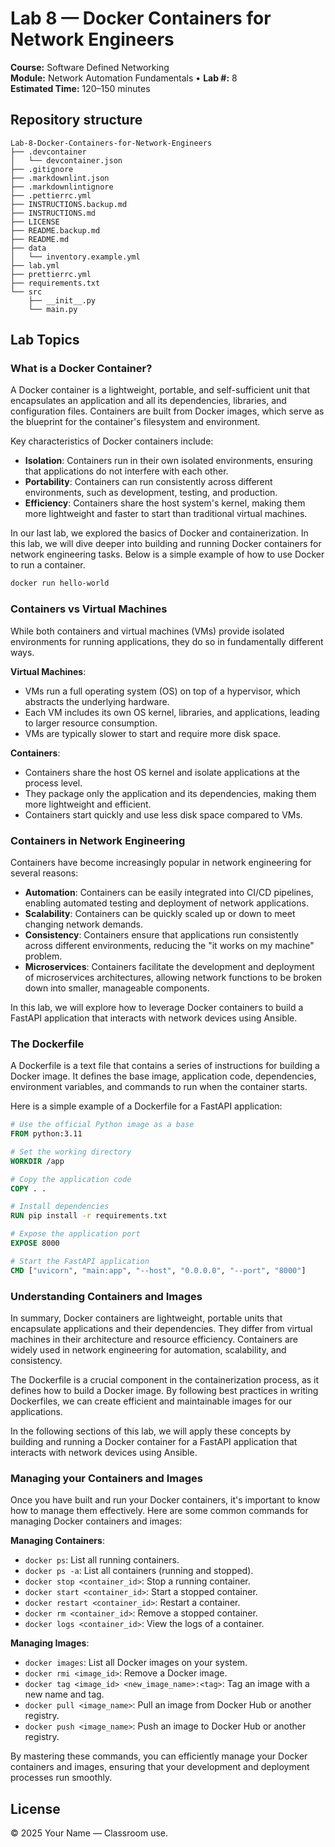 # Lab 8 — Docker Containers for Network Engineers

**Course:** Software Defined Networking  
**Module:** Network Automation Fundamentals • **Lab #:** 8  
**Estimated Time:** 120–150 minutes

## Repository structure

```text
Lab-8-Docker-Containers-for-Network-Engineers
├── .devcontainer
│   └── devcontainer.json
├── .gitignore
├── .markdownlint.json
├── .markdownlintignore
├── .pettierrc.yml
├── INSTRUCTIONS.backup.md
├── INSTRUCTIONS.md
├── LICENSE
├── README.backup.md
├── README.md
├── data
│   └── inventory.example.yml
├── lab.yml
├── prettierrc.yml
├── requirements.txt
└── src
    ├── __init__.py
    └── main.py
```


## Lab Topics

### What is a Docker Container?
A Docker container is a lightweight, portable, and self-sufficient unit that encapsulates an application and all its dependencies, libraries, and configuration files. Containers are built from Docker images, which serve as the blueprint for the container's filesystem and environment.

Key characteristics of Docker containers include:
- **Isolation**: Containers run in their own isolated environments, ensuring that applications do not interfere with each other.
- **Portability**: Containers can run consistently across different environments, such as development, testing, and production.
- **Efficiency**: Containers share the host system's kernel, making them more lightweight and faster to start than traditional virtual machines.

In our last lab, we explored the basics of Docker and containerization. In this lab, we will dive deeper into building and running Docker containers for network engineering tasks. Below is a simple example of how to use Docker to run a container.


```bash
docker run hello-world

```

### Containers vs Virtual Machines
While both containers and virtual machines (VMs) provide isolated environments for running applications, they do so in fundamentally different ways.

**Virtual Machines**:
- VMs run a full operating system (OS) on top of a hypervisor, which abstracts the underlying hardware.
- Each VM includes its own OS kernel, libraries, and applications, leading to larger resource consumption.
- VMs are typically slower to start and require more disk space.

**Containers**:
- Containers share the host OS kernel and isolate applications at the process level.
- They package only the application and its dependencies, making them more lightweight and efficient.
- Containers start quickly and use less disk space compared to VMs.


### Containers in Network Engineering
Containers have become increasingly popular in network engineering for several reasons:
- **Automation**: Containers can be easily integrated into CI/CD pipelines, enabling automated testing and deployment of network applications.
- **Scalability**: Containers can be quickly scaled up or down to meet changing network demands.
- **Consistency**: Containers ensure that applications run consistently across different environments, reducing the "it works on my machine" problem.
- **Microservices**: Containers facilitate the development and deployment of microservices architectures, allowing network functions to be broken down into smaller, manageable components.

In this lab, we will explore how to leverage Docker containers to build a FastAPI application that interacts with network devices using Ansible.


### The Dockerfile
A Dockerfile is a text file that contains a series of instructions for building a Docker image. It defines the base image, application code, dependencies, environment variables, and commands to run when the container starts.

Here is a simple example of a Dockerfile for a FastAPI application:


```dockerfile
# Use the official Python image as a base
FROM python:3.11

# Set the working directory
WORKDIR /app

# Copy the application code
COPY . .

# Install dependencies
RUN pip install -r requirements.txt

# Expose the application port
EXPOSE 8000

# Start the FastAPI application
CMD ["uvicorn", "main:app", "--host", "0.0.0.0", "--port", "8000"]

```

### Understanding Containers and Images
In summary, Docker containers are lightweight, portable units that encapsulate applications and their dependencies. They differ from virtual machines in their architecture and resource efficiency. Containers are widely used in network engineering for automation, scalability, and consistency.

The Dockerfile is a crucial component in the containerization process, as it defines how to build a Docker image. By following best practices in writing Dockerfiles, we can create efficient and maintainable images for our applications.

In the following sections of this lab, we will apply these concepts by building and running a Docker container for a FastAPI application that interacts with network devices using Ansible.


### Managing your Containers and Images
Once you have built and run your Docker containers, it's important to know how to manage them effectively. Here are some common commands for managing Docker containers and images:

**Managing Containers**:
- `docker ps`: List all running containers.
- `docker ps -a`: List all containers (running and stopped).
- `docker stop <container_id>`: Stop a running container.
- `docker start <container_id>`: Start a stopped container.
- `docker restart <container_id>`: Restart a container.
- `docker rm <container_id>`: Remove a stopped container.
- `docker logs <container_id>`: View the logs of a container.

**Managing Images**:
- `docker images`: List all Docker images on your system.
- `docker rmi <image_id>`: Remove a Docker image.
- `docker tag <image_id> <new_image_name>:<tag>`: Tag an image with a new name and tag.
- `docker pull <image_name>`: Pull an image from Docker Hub or another registry.
- `docker push <image_name>`: Push an image to Docker Hub or another registry.

By mastering these commands, you can efficiently manage your Docker containers and images, ensuring that your development and deployment processes run smoothly.




## License
© 2025 Your Name — Classroom use.
